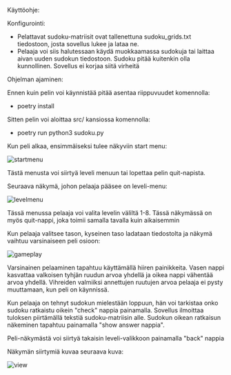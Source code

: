 Käyttöohje:

Konfigurointi:

- Pelattavat sudoku-matriisit ovat tallenettuna sudoku_grids.txt tiedostoon, josta sovellus lukee ja lataa ne.
- Pelaaja voi siis halutessaan käydä muokkaamassa sudokuja tai laittaa aivan uuden sudokun tiedostoon. Sudoku pitää kuitenkin olla kunnollinen. Sovellus ei korjaa siitä virheitä

Ohjelman ajaminen:

Ennen kuin pelin voi käynnistää pitää asentaa riippuvuudet komennolla:

- poetry install

Sitten pelin voi aloittaa src/ kansiossa komennolla:

- poetry run python3 sudoku.py

Kun peli alkaa, ensimmäiseksi tulee näkyviin start menu:

![startmenu](https://user-images.githubusercontent.com/86538024/147418557-257f1a4f-e76c-4ee8-ad6b-4cadc8496802.JPG)

Tästä menusta voi siirtyä leveli menuun tai lopettaa pelin quit-napista.

Seuraava näkymä, johon pelaaja pääsee on leveli-menu:

![levelmenu](https://user-images.githubusercontent.com/86538024/147418622-bf142e57-003c-405a-8b20-3db5db8f6dba.JPG)

Tässä menussa pelaaja voi valita levelin väliltä 1-8. Tässä näkymässä on myös quit-nappi, joka toimii samalla tavalla kuin aikaisemmin

Kun pelaaja valitsee tason, kyseinen taso ladataan tiedostolta ja näkymä vaihtuu varsinaiseen peli osioon:

![gameplay](https://user-images.githubusercontent.com/86538024/147418756-03051d9c-bd05-41ba-9cb3-92ef96a8542b.JPG)

Varsinainen pelaaminen tapahtuu käyttämällä hiiren painikkeita. Vasen nappi kasvattaa valkoisen tyhjän ruudun arvoa yhdellä ja oikea nappi vähentää arvoa yhdellä.
Vihreiden valmiiksi annettujen ruutujen arvoa pelaaja ei pysty muuttamaan, kun peli on käynnissä.

Kun pelaaja on tehnyt sudokun mielestään loppuun, hän voi tarkistaa onko sudoku ratkaistu oikein "check" nappia painamalla. Sovellus ilmoittaa tuloksen piirtämällä tekstiä sudoku-matriisin alle. Sudokun oikean ratkaisun näkeminen tapahtuu painamalla "show answer nappia".

Peli-näkymästä voi siirtyä takaisin leveli-valikkoon painamalla "back" nappia

Näkymän siirtymiä kuvaa seuraava kuva:

![view](https://user-images.githubusercontent.com/86538024/147418982-d8f1786d-b86c-40fd-b8b5-92a0a3c25650.JPG)

